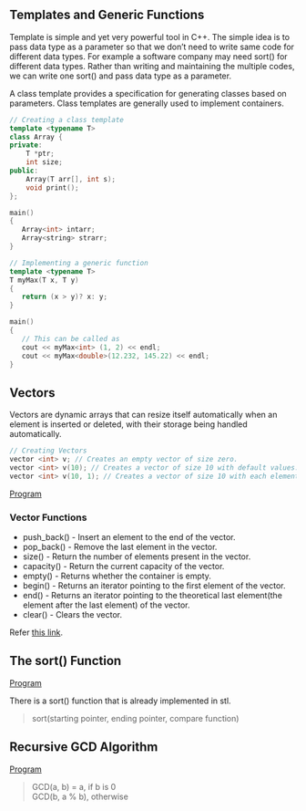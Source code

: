 ## Templates and Generic Functions

Template is simple and yet very powerful tool in C++. The simple idea is to pass data type as a parameter so that we don’t need to write same code for different data types. For example a software company may need sort() for different data types. Rather than writing and maintaining the multiple codes, we can write one sort() and pass data type as a parameter. 

A class template provides a specification for generating classes based on parameters. Class templates are generally used to implement containers. 

```C++
// Creating a class template
template <typename T> 
class Array { 
private: 
    T *ptr; 
    int size; 
public: 
    Array(T arr[], int s); 
    void print(); 
}; 

main()
{
   Array<int> intarr;
   Array<string> strarr;
}
```

```C++
// Implementing a generic function
template <typename T> 
T myMax(T x, T y) 
{ 
   return (x > y)? x: y; 
} 

main()
{
   // This can be called as
   cout << myMax<int> (1, 2) << endl;
   cout << myMax<double>(12.232, 145.22) << endl;
}
```

## Vectors

Vectors are dynamic arrays that can resize itself automatically when an element is inserted or deleted, with their storage being handled automatically.

```C++
// Creating Vectors
vector <int> v; // Creates an empty vector of size zero.
vector <int> v(10); // Creates a vector of size 10 with default values.
vector <int> v(10, 1); // Creates a vector of size 10 with each element set to 1.
```
[Program](https://github.com/fosscellcet/Algorithm-Day/blob/master/Algorithm-Day/Day3/vector.cpp)

### Vector Functions

- push_back() - Insert an element to the end of the vector.
- pop_back() - Remove the last element in the vector.
- size() - Return the number of elements present in the vector.
- capacity() - Return the current capacity of the vector.
- empty() - Returns whether the container is empty.
- begin() - Returns an iterator pointing to the first element of the vector.
- end() - Returns an iterator pointing to the theoretical last element(the element after the last element) of the vector.
- clear() - Clears the vector.

Refer [this link](https://www.geeksforgeeks.org/vector-in-cpp-stl/).

## The sort() Function

[Program](https://github.com/fosscellcet/Algorithm-Day/blob/master/Algorithm-Day/Day3/vector.cpp)

There is a sort() function that is already implemented in stl.
> sort(starting pointer, ending pointer, compare function)


## Recursive GCD Algorithm

[Program](https://github.com/fosscellcet/Algorithm-Day/blob/master/Algorithm-Day/Day3/gcd.cpp)

> GCD(a, b) = a, if b is 0  
>             GCD(b, a % b), otherwise
